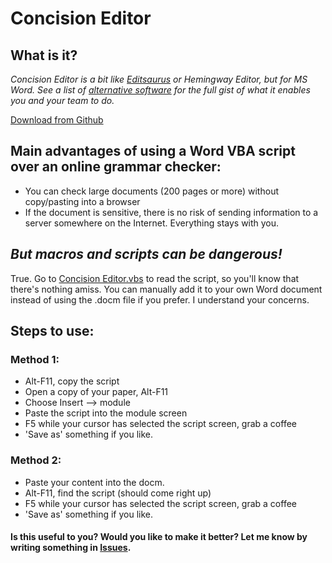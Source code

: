 # Concision Editor

## What is it?

*Concision Editor is a bit like [Editsaurus](https://editsaurus.tylerwalters.com/) or Hemingway Editor, but for MS Word. See a list of [alternative software](https://alternativeto.net/software/editsaurus/) for the full gist of what it enables you and your team to do.*

[Download from Github](https://github.com/Travis42/Concision-Editor/blob/master/Concision%20Editor.docm)

## Main advantages of using a Word VBA script over an online grammar checker:
- You can check large documents (200 pages or more) without copy/pasting into a browser
- If the document is sensitive, there is no risk of sending information to a server somewhere on the Internet.  Everything stays with you.

## *But macros and scripts can be dangerous!*
True.  Go to [Concision Editor.vbs](https://github.com/Travis42/Concision-Editor/blob/master/Concision%20Editor.vbs) to read the script, so you'll know that there's nothing amiss.  You can manually add it to your own Word document instead of using the .docm file if you prefer.  I understand your concerns.

## Steps to use:

### Method 1:
-	Alt-F11, copy the script
-	Open a copy of your paper, Alt-F11
-	Choose Insert --> module
-	Paste the script into the module screen
-	F5 while your cursor has selected the script screen, grab a coffee
-	'Save as' something if you like.

### Method 2:
-	Paste your content into the docm.
-	Alt-F11, find the script (should come right up)
-	F5 while your cursor has selected the script screen, grab a coffee
-	'Save as' something if you like.

#### Is this useful to you?  Would you like to make it better?  Let me know by writing something in [**Issues**](https://github.com/Travis42/Write-More-Better/issues).
